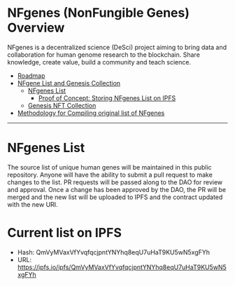 # NFgenes (NonFungible Genes) Overview

NFgenes is a decentralized science (DeSci) project aiming to bring data and collaboration for human genome research to the blockchain. Share knowledge, create value, build a community and teach science.

- [Roadmap](https://github.com/nfgenes/overview#roadmap)
- [NFgene List and Genesis Collection](https://github.com/nfgenes/nfgenes_list#nfgenes-nonfungible-genes-overview)
    - [NFgenes List](https://github.com/nfgenes/nfgenes_list/tree/main/data#nfgenes-list)
        - [Proof of Concept: Storing NFgenes List on IPFS](https://nfgeneslist.onrender.com/)
    - [Genesis NFT Collection](https://github.com/nfgenes/nfgenes_contract)
- [Methodology for Compiling original list of NFgenes](https://github.com/nfgenes/compile_genesis_gene_list)
------------

# NFgenes List
The source list of unique human genes will be maintained in this public repository. Anyone will have the ability to submit a pull request to make changes to the list. PR requests will be passed along to the DAO for review and approval. Once a change has been approved by the DAO, the PR will be merged and the new list will be uploaded to IPFS and the contract updated with the new URI.

# Current list on IPFS
- Hash: QmVyMVaxVfYvqfqcjpntYNYhq8eqU7uHaT9KU5wN5xgFYh
- URL: https://ipfs.io/ipfs/QmVyMVaxVfYvqfqcjpntYNYhq8eqU7uHaT9KU5wN5xgFYh